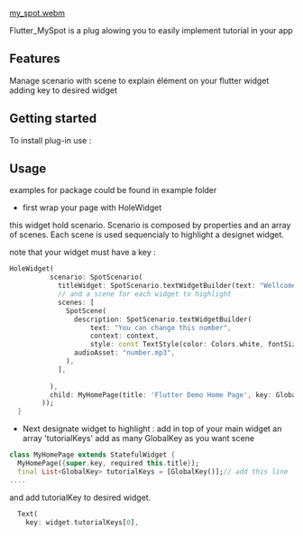 [my_spot.webm](https://github.com/mynumeric-mobile/flutter_spot/assets/60822263/677de86d-3368-4e3e-af2d-d4ce50375abc)

Flutter_MySpot is a plug alowing you to easily implement tutorial in your app

## Features

Manage scenario with scene to explain élément on your flutter widget adding key to desired widget

## Getting started

To install plug-in use :



## Usage

examples for package could be found in example folder

- first wrap your page with HoleWidget

this widget hold scenario. Scenario is composed by properties and an array of scenes. Each scene is used sequencialy to highlight a designet widget.

note that your widget must have a key :

```dart
HoleWidget(
          scenario: SpotScenario(
            titleWidget: SpotScenario.textWidgetBuilder(text: "Wellcome to our tutorial", context: context),
            // and a scene for each widget to highlight
            scenes: [
              SpotScene(
                description: SpotScenario.textWidgetBuilder(
                    text: "You can change this number",
                    context: context,
                    style: const TextStyle(color: Colors.white, fontSize: 20)),
                audioAsset: "number.mp3",
              ),
            ],
            
          ),
          child: MyHomePage(title: 'Flutter Demo Home Page', key: GlobalKey()),
        ));
  }
```
- Next designate widget to highlight :
  add in top of your main widget an array 'tutorialKeys' add as many GlobalKey as you want scene
  
```dart
class MyHomePage extends StatefulWidget {
  MyHomePage({super.key, required this.title});
  final List<GlobalKey> tutorialKeys = [GlobalKey()];// add this line
....
```

  and add tutorialKey to desired widget.

```dart
  Text(
    key: widget.tutorialKeys[0],
```
